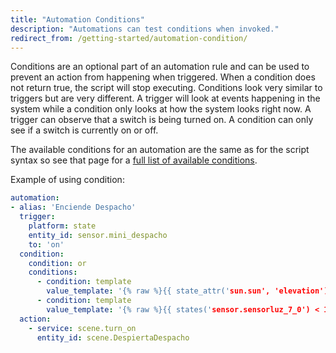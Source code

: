 ```yaml
---
title: "Automation Conditions"
description: "Automations can test conditions when invoked."
redirect_from: /getting-started/automation-condition/
---
```


Conditions are an optional part of an automation rule and can be used to prevent an action from happening when triggered. When a condition does not return true, the script will stop executing. Conditions look very similar to triggers but are very different. A trigger will look at events happening in the system while a condition only looks at how the system looks right now. A trigger can observe that a switch is being turned on. A condition can only see if a switch is currently on or off.

The available conditions for an automation are the same as for the script syntax so see that page for a [full list of available conditions](/docs/scripts/conditions/).

Example of using condition:

```yaml
automation:
- alias: 'Enciende Despacho'
  trigger:
    platform: state
    entity_id: sensor.mini_despacho
    to: 'on'
  condition:
    condition: or
    conditions:
      - condition: template
        value_template: '{% raw %}{{ state_attr('sun.sun', 'elevation') < 4 }}{% endraw %}'
      - condition: template
        value_template: '{% raw %}{{ states('sensor.sensorluz_7_0') < 10 }}{% endraw %}'
  action:
    - service: scene.turn_on
      entity_id: scene.DespiertaDespacho
```

